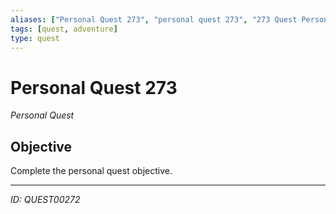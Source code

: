 ```yaml
---
aliases: ["Personal Quest 273", "personal quest 273", "273 Quest Personal"]
tags: [quest, adventure]
type: quest
---
```


# Personal Quest 273

*Personal Quest*

## Objective
Complete the personal quest objective.

---
*ID: QUEST00272*
